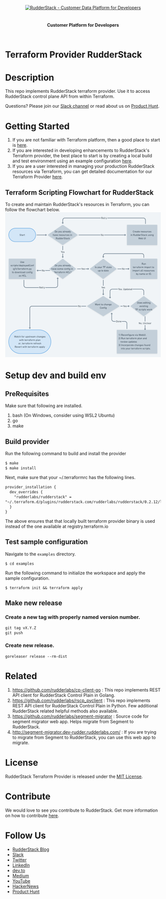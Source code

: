 <p align="center"><a href="https://rudderstack.com"><img src="https://user-images.githubusercontent.com/59817155/126267034-ae9870b7-9137-4f45-be65-d621b055a972.png" alt="RudderStack - Customer Data Platform for Developers" height="50"/></a></p>
<h1 align="center"></h1>
<p align="center"><b>Customer Platform for Developers</b></p>
<br/>


# Terraform Provider RudderStack 

# Description

This repo implements RudderStack terraform provider. Use it to access RudderStack control plane API from within Terraform.  

Questions? Please join our [Slack channel](https://resources.rudderstack.com/join-rudderstack-slack) or read about us on [Product Hunt](https://www.producthunt.com/posts/rudderstack).

# Getting Started
1. If you are not familiar with Terraform platform, then a good place to start is [here](https://www.terraform.io/intro/index.html).
2. If you are interested in developing enhancements to RudderStack's Terraform provider, the best place to start is by creating a local build and test environment using an example configuration [here](#example).
3. If you are a user interested in managing your production RudderStack resources via Terraform, you can get detailed documentation for our Terraform Provider [here](docs/index.md). 

## Terraform Scripting Flowchart for RudderStack
To create and maintain RudderStack's resources in Terraform, you can follow the flowchart below. 
![Flowchart for building and managing RudderStack's Terraform config](docs/TerraformScriptingForRudderStackFlowchart.png)

<a id="example"></a>
# Setup dev and build env 

## PreRequisites 
Make sure that following are installed.
1. bash (On Windows, consider using WSL2 Ubuntu) 
2. go
3. make

## Build provider

Run the following command to build and install the provider

```shell
$ make
$ make install
```

Next, make sure that your ~/.terraformrc has the following lines. 
```
provider_installation {
  dev_overrides {
    "rudderlabs/rudderstack" = "~/.terraform.d/plugins/rudderstack.com/rudderlabs/rudderstack/0.2.12/linux_amd64/"
  }
}
```
The above ensures that that locally built terraform provider binary is used instead of the one available at registry.terraform.io

## Test sample configuration
Navigate to the `examples` directory. 

```shell
$ cd examples
```

Run the following command to initialize the workspace and apply the sample configuration.

```shell
$ terraform init && terraform apply
```
## Make new release
### Create a new tag with properly named version number.
``` shell
git tag vX.Y.Z
git push
```

### Create new release.

``` shell
goreleaser release --rm-dist
``` 

# Related 
   1) https://github.com/rudderlabs/cp-client-go : This repo implements REST API client for RudderStack Control Plain in Golang.
   1) https://github.com/rudderlabs/rscp_pyclient : This repo implements REST API client for RudderStack Control Plain in Python. Few additional RudderStack related helpful methods also available.
   1) https://github.com/rudderlabs/segment-migrator : Source code for segment migrator web app. Helps migrate from
      Segment to RudderStack.
   1) http://segment-migrator.dev-rudder.rudderlabs.com/ : If you are trying to migrate from Segment to RudderStack, you can use this web app to migrate. 

# License

RudderStack Terraform Provider is released under the [MIT License][mit_license].

# Contribute

We would love to see you contribute to RudderStack. Get more information on how to contribute [here](CONTRIBUTING.md).

# Follow Us

- [RudderStack Blog][rudderstack-blog]
- [Slack][slack]
- [Twitter][twitter]
- [LinkedIn][linkedin]
- [dev.to][devto]
- [Medium][medium]
- [YouTube][youtube]
- [HackerNews][hackernews]
- [Product Hunt][producthunt]

<!----variables---->

[slack]: https://resources.rudderstack.com/join-rudderstack-slack
[twitter]: https://twitter.com/rudderstack
[linkedin]: https://www.linkedin.com/company/rudderlabs/
[devto]: https://dev.to/rudderstack
[medium]: https://rudderstack.medium.com/
[youtube]: https://www.youtube.com/channel/UCgV-B77bV_-LOmKYHw8jvBw
[rudderstack-blog]: https://rudderstack.com/blog/
[hackernews]: https://news.ycombinator.com/item?id=21081756
[producthunt]: https://www.producthunt.com/posts/rudderstack
[mit_license]: https://opensource.org/licenses/MIT
[agplv3_license]: https://www.gnu.org/licenses/agpl-3.0-standalone.html
[sspl_license]: https://www.mongodb.com/licensing/server-side-public-license
[config-generator]: https://github.com/rudderlabs/config-generator
[config-generator-section]: https://github.com/rudderlabs/rudder-server/blob/master/README.md#rudderstack-config-generator
[rudder-logo]: https://repository-images.githubusercontent.com/197743848/b352c900-dbc8-11e9-9d45-4deb9274101f

